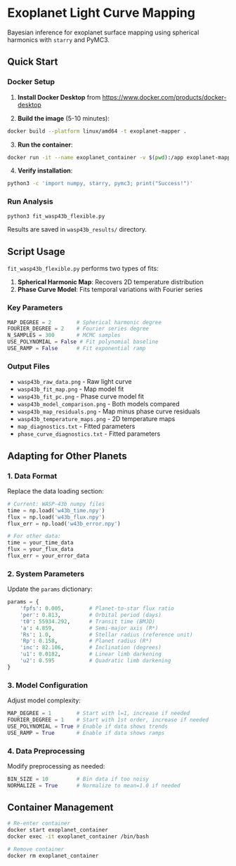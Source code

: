 # Exoplanet Light Curve Mapping

Bayesian inference for exoplanet surface mapping using spherical harmonics with `starry` and PyMC3.

## Quick Start

### Docker Setup

1. **Install Docker Desktop** from https://www.docker.com/products/docker-desktop

2. **Build the image** (5-10 minutes):
```bash
docker build --platform linux/amd64 -t exoplanet-mapper .
```

3. **Run the container**:
```bash
docker run -it --name exoplanet_container -v $(pwd):/app exoplanet-mapper
```

4. **Verify installation**:
```bash
python3 -c 'import numpy, starry, pymc3; print("Success!")'
```

### Run Analysis

```bash
python3 fit_wasp43b_flexible.py
```

Results are saved in `wasp43b_results/` directory.

## Script Usage

`fit_wasp43b_flexible.py` performs two types of fits:

1. **Spherical Harmonic Map**: Recovers 2D temperature distribution
2. **Phase Curve Model**: Fits temporal variations with Fourier series

### Key Parameters

```python
MAP_DEGREE = 2        # Spherical harmonic degree
FOURIER_DEGREE = 2    # Fourier series degree
N_SAMPLES = 300       # MCMC samples
USE_POLYNOMIAL = False # Fit polynomial baseline
USE_RAMP = False      # Fit exponential ramp
```

### Output Files

- `wasp43b_raw_data.png` - Raw light curve
- `wasp43b_fit_map.png` - Map model fit
- `wasp43b_fit_pc.png` - Phase curve model fit
- `wasp43b_model_comparison.png` - Both models compared
- `wasp43b_map_residuals.png` - Map minus phase curve residuals
- `wasp43b_temperature_maps.png` - 2D temperature maps
- `map_diagnostics.txt` - Fitted parameters
- `phase_curve_diagnostics.txt` - Fitted parameters

## Adapting for Other Planets

### 1. Data Format
Replace the data loading section:
```python
# Current: WASP-43b numpy files
time = np.load('w43b_time.npy')
flux = np.load('w43b_flux.npy')
flux_err = np.load('w43b_error.npy')

# For other data:
time = your_time_data
flux = your_flux_data  
flux_err = your_error_data
```

### 2. System Parameters
Update the `params` dictionary:
```python
params = {
    'fpfs': 0.005,        # Planet-to-star flux ratio
    'per': 0.813,         # Orbital period (days)
    't0': 55934.292,      # Transit time (BMJD)
    'a': 4.859,           # Semi-major axis (R*)
    'Rs': 1.0,            # Stellar radius (reference unit)
    'Rp': 0.158,          # Planet radius (R*)
    'inc': 82.106,        # Inclination (degrees)
    'u1': 0.0182,         # Linear limb darkening
    'u2': 0.595           # Quadratic limb darkening
}
```

### 3. Model Configuration
Adjust model complexity:
```python
MAP_DEGREE = 1        # Start with l=1, increase if needed
FOURIER_DEGREE = 1    # Start with 1st order, increase if needed
USE_POLYNOMIAL = True # Enable if data shows trends
USE_RAMP = True       # Enable if data shows ramps
```

### 4. Data Preprocessing
Modify preprocessing as needed:
```python
BIN_SIZE = 10         # Bin data if too noisy
NORMALIZE = True      # Normalize to mean=1.0 if needed
```

## Container Management

```bash
# Re-enter container
docker start exoplanet_container
docker exec -it exoplanet_container /bin/bash

# Remove container
docker rm exoplanet_container
```

